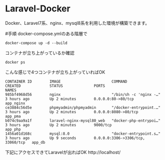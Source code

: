 # Laravel-Docker
  Docker、Laravel7系、nginx、mysql8系を利用した環境が構築できます。
  
 #手順
 docker-compose.ymlのある階層で
 
 ```
 docker-compose up -d --build
 ```
 
 コンテナが立ち上がっているか確認

```
docker ps
```

こんな感じで4つコンテナが立ち上がっていればOK
```
CONTAINER ID        IMAGE                       COMMAND                  CREATED             STATUS              PORTS                               NAMES
985bf4968d56        nginx                       "/bin/sh -c 'nginx -…"   3 hours ago         Up 2 minutes        0.0.0.0:80->80/tcp                  app_nginx
ce3884c56d5e        phpmyadmin/phpmyadmin       "/docker-entrypoint.…"   3 hours ago         Up 2 minutes        0.0.0.0:8080->80/tcp                app_pma
b074c9aa9a1f        laravel-nginx-mysql80_web   "docker-php-entrypoi…"   3 hours ago         Up 2 minutes        9000/tcp                            app_php
1456a01d168c        mysql:8.0                   "docker-entrypoint.s…"   3 hours ago         Up 9 seconds        0.0.0.0:3306->3306/tcp, 33060/tcp   app_db
```

下記にアクセスできてLaravelが出ればOK
http://localhost/

